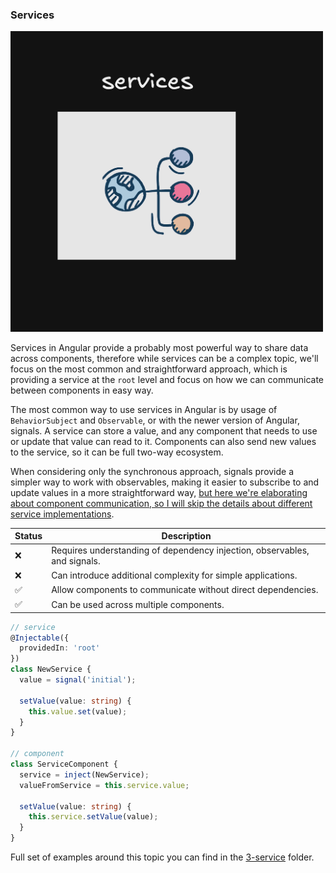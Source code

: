 ### Services

<img src="/public/img/services.png" alt="x" style="width: 500px; height: auto;">

Services in Angular provide a probably most powerful way to share data across 
components, therefore while services can be a complex topic, we'll focus on the 
most common and straightforward approach, which is providing a service at 
the `root` level and focus on how we can communicate between components in easy way.

The most common way to use services in Angular is by usage of `BehaviorSubject` 
and `Observable`, or with the newer version of Angular, signals. A service can store a
value, and any component that needs to use or update that value can read to it.
Components can also send new values to the service, so it can be full two-way ecosystem.

When considering only the synchronous approach, signals provide a simpler way to work 
with observables, making it easier to subscribe to and update 
values in a more straightforward way, <u>but here we're elaborating about 
component communication, so I will skip the details about different service implementations</u>.

| Status | Description                                                               |
|--------|---------------------------------------------------------------------------|
| ❌ | Requires understanding of dependency injection, observables, and signals. |
| ❌ | Can introduce additional complexity for simple applications.              |
| ✅ | Allow components to communicate without direct dependencies.              |
| ✅ | Can be used across multiple components.                                   |


```typescript
// service
@Injectable({
  providedIn: 'root'
})
class NewService {
  value = signal('initial');

  setValue(value: string) {
    this.value.set(value);
  }
}

// component
class ServiceComponent {
  service = inject(NewService);
  valueFromService = this.service.value;
  
  setValue(value: string) {
    this.service.setValue(value);
  }
}
```

Full set of examples around this topic you can find in the [3-service](https://github.com/michalgrzegorczyk-dev/angular-component-communication/tree/master/src/app/3-service) folder.
